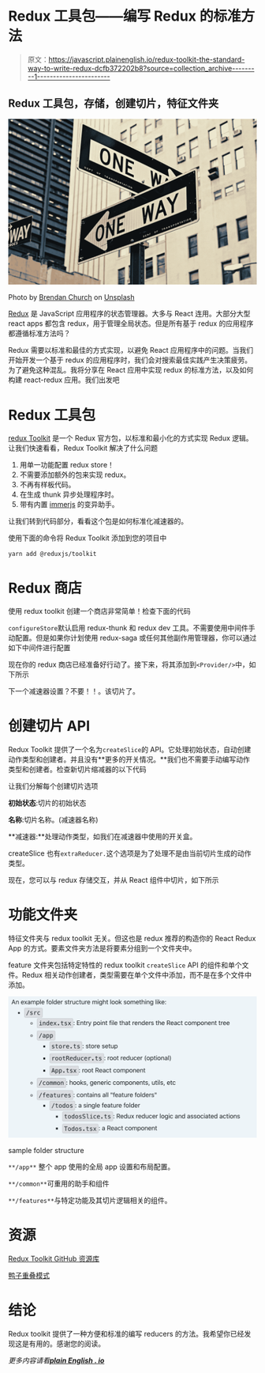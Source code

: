 # Redux 工具包——编写 Redux 的标准方法

> 原文：<https://javascript.plainenglish.io/redux-toolkit-the-standard-way-to-write-redux-dcfb372202b8?source=collection_archive---------1----------------------->

## Redux 工具包，存储，创建切片，特征文件夹

![](img/b7c1b3f831cdedd1e731d1cec160044f.png)

Photo by [Brendan Church](https://unsplash.com/@bdchu614?utm_source=unsplash&utm_medium=referral&utm_content=creditCopyText) on [Unsplash](https://unsplash.com/s/photos/proper-way?utm_source=unsplash&utm_medium=referral&utm_content=creditCopyText)

[Redux](https://redux.js.org/) 是 JavaScript 应用程序的状态管理器。大多与 React 连用。大部分大型 react apps 都包含 redux，用于管理全局状态。但是所有基于 redux 的应用程序都遵循标准方法吗？

Redux 需要以标准和最佳的方式实现，以避免 React 应用程序中的问题。当我们开始开发一个基于 redux 的应用程序时，我们会对搜索最佳实践产生决策疲劳。为了避免这种混乱。我将分享在 React 应用中实现 redux 的标准方法，以及如何构建 react-redux 应用。我们出发吧

# Redux 工具包

[redux Toolkit](https://redux-toolkit.js.org/) 是一个 Redux 官方包，以标准和最小化的方式实现 Redux 逻辑。让我们快速看看，Redux Toolkit 解决了什么问题

1.  用单一功能配置 redux store！
2.  不需要添加额外的包来实现 redux。
3.  不再有样板代码。
4.  在生成 thunk 异步处理程序时。
5.  带有内置 [immerjs](https://github.com/immerjs/immer) 的变异助手。

让我们转到代码部分，看看这个包是如何标准化减速器的。

使用下面的命令将 Redux Toolkit 添加到您的项目中

```
yarn add @reduxjs/toolkit
```

# Redux 商店

使用 redux toolkit 创建一个商店非常简单！检查下面的代码

`configureStore`默认启用 redux-thunk 和 redux dev 工具。不需要使用中间件手动配置。但是如果你计划使用 redux-saga 或任何其他副作用管理器，你可以通过如下中间件进行配置

现在你的 redux 商店已经准备好行动了。接下来，将其添加到`<Provider/>`中，如下所示

下一个减速器设置？不要！！。该切片了。

# 创建切片 API

Redux Toolkit 提供了一个名为`createSlice`的 API。它处理初始状态，自动创建动作类型和创建者。并且没有**更多的开关情况。**我们也不需要手动编写动作类型和创建者。检查新切片缩减器的以下代码

让我们分解每个创建切片选项

**初始状态**:切片的初始状态

**名称**:切片名称。(减速器名称)

**减速器:**处理动作类型，如我们在减速器中使用的开关盒。

createSlice 也有`extraReducer.`这个选项是为了处理不是由当前切片生成的动作类型。

现在，您可以与 redux 存储交互，并从 React 组件中切片，如下所示

# 功能文件夹

特征文件夹与 redux toolkit 无关。但这也是 redux 推荐的构造你的 React Redux App 的方式。要素文件夹方法是将要素分组到一个文件夹中。

feature 文件夹包括特定特性的 redux toolkit `createSlice` API 的组件和单个文件。Redux 相关动作创建者，类型需要在单个文件中添加，而不是在多个文件中添加。

![](img/8f0aa638aab0fe88711e6dfc9ef78b77.png)

sample folder structure

`**/app**` 整个 app 使用的全局 app 设置和布局配置。

`**/common**`可重用的助手和组件

`**/features**`与特定功能及其切片逻辑相关的组件。

# 资源

[Redux Toolkit GitHub 资源库](https://github.com/reduxjs/redux-toolkit)

[鸭子重叠模式](https://github.com/erikras/ducks-modular-redux)

# 结论

Redux toolkit 提供了一种方便和标准的编写 reducers 的方法。我希望你已经发现这是有用的。感谢您的阅读。

*更多内容请看*[***plain English . io***](http://plainenglish.io/)